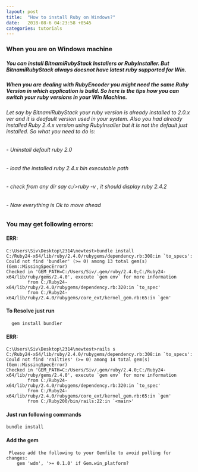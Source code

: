 ```yaml
---
layout: post
title:  "How to install Ruby on Windows?"
date:   2018-08-6 04:23:58 +0545
categories: tutorials
---
```


### When you are on Windows machine

##### You can install BitnamiRubyStack Installers or RubyInstaller. But BitnamiRubyStack always doesnot have latest ruby supported for Win.

##### When you are dealing with RubyEncoder you might need the same Ruby Version in which application is build. So here is the tips how you can switch your ruby versions in your Win Machine.
###### Let say by BitnamiRubyStack your ruby version is already installed to 2.0.x ver and it is deafault version used in your system. Also you had already installed Ruby 2.4.x version using RubyInsaller but it is not the default just installed. So what you need to do is:

###### - Uninstall default ruby 2.0
###### - load the installed ruby 2.4.x bin executable path
###### - check from any dir say c:/>ruby -v , it should display ruby 2.4.2
###### - Now everything is Ok to move ahead

### You may get following errors:

#### ERR:
```
C:\Users\Siv\Desktop\2314\newtest>bundle install
C:/Ruby24-x64/lib/ruby/2.4.0/rubygems/dependency.rb:308:in `to_specs': Could not find 'bundler' (>= 0) among 13 total gem(s) (Gem::MissingSpecError)
Checked in 'GEM_PATH=C:/Users/Siv/.gem/ruby/2.4.0;C:/Ruby24-x64/lib/ruby/gems/2.4.0', execute `gem env` for more information
        from C:/Ruby24-x64/lib/ruby/2.4.0/rubygems/dependency.rb:320:in `to_spec'
        from C:/Ruby24-x64/lib/ruby/2.4.0/rubygems/core_ext/kernel_gem.rb:65:in `gem'
```

#### To Resolve just run

```
  gem install bundler
```

#### ERR:
```
C:\Users\Siv\Desktop\2314\newtest>rails s
C:/Ruby24-x64/lib/ruby/2.4.0/rubygems/dependency.rb:308:in `to_specs': Could not find 'railties' (>= 0) among 14 total gem(s) (Gem::MissingSpecError)
Checked in 'GEM_PATH=C:/Users/Siv/.gem/ruby/2.4.0;C:/Ruby24-x64/lib/ruby/gems/2.4.0', execute `gem env` for more information
        from C:/Ruby24-x64/lib/ruby/2.4.0/rubygems/dependency.rb:320:in `to_spec'
        from C:/Ruby24-x64/lib/ruby/2.4.0/rubygems/core_ext/kernel_gem.rb:65:in `gem'
        from C:/Ruby200/bin/rails:22:in `<main>'
```
#### Just run following commands

```
bundle install
```

#### Add the gem

```
 Please add the following to your Gemfile to avoid polling for changes:
    gem 'wdm', '>= 0.1.0' if Gem.win_platform?
```
